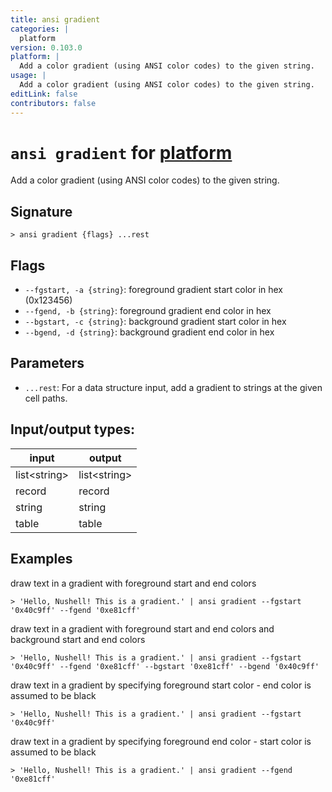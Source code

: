 ```yaml
---
title: ansi gradient
categories: |
  platform
version: 0.103.0
platform: |
  Add a color gradient (using ANSI color codes) to the given string.
usage: |
  Add a color gradient (using ANSI color codes) to the given string.
editLink: false
contributors: false
---
```

<!-- This file is automatically generated. Please edit the command in https://github.com/nushell/nushell instead. -->

# `ansi gradient` for [platform](/commands/categories/platform.md)

<div class='command-title'>Add a color gradient (using ANSI color codes) to the given string.</div>

## Signature

```> ansi gradient {flags} ...rest```

## Flags

 -  `--fgstart, -a {string}`: foreground gradient start color in hex (0x123456)
 -  `--fgend, -b {string}`: foreground gradient end color in hex
 -  `--bgstart, -c {string}`: background gradient start color in hex
 -  `--bgend, -d {string}`: background gradient end color in hex

## Parameters

 -  `...rest`: For a data structure input, add a gradient to strings at the given cell paths.


## Input/output types:

| input        | output       |
| ------------ | ------------ |
| list\<string\> | list\<string\> |
| record       | record       |
| string       | string       |
| table        | table        |
## Examples

draw text in a gradient with foreground start and end colors
```nu
> 'Hello, Nushell! This is a gradient.' | ansi gradient --fgstart '0x40c9ff' --fgend '0xe81cff'

```

draw text in a gradient with foreground start and end colors and background start and end colors
```nu
> 'Hello, Nushell! This is a gradient.' | ansi gradient --fgstart '0x40c9ff' --fgend '0xe81cff' --bgstart '0xe81cff' --bgend '0x40c9ff'

```

draw text in a gradient by specifying foreground start color - end color is assumed to be black
```nu
> 'Hello, Nushell! This is a gradient.' | ansi gradient --fgstart '0x40c9ff'

```

draw text in a gradient by specifying foreground end color - start color is assumed to be black
```nu
> 'Hello, Nushell! This is a gradient.' | ansi gradient --fgend '0xe81cff'

```
